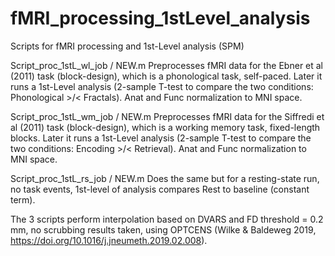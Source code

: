 # fMRI_processing_1stLevel_analysis
Scripts for fMRI processing and 1st-Level analysis (SPM)

Script_proc_1stL_wl_job / NEW.m
Preprocesses fMRI data for the Ebner et al (2011) task (block-design), which is a phonological task, self-paced. Later it runs a 1st-Level analysis (2-sample T-test to compare the two conditions: Phonological >/< Fractals). Anat and Func normalization to MNI space.

Script_proc_1stL_wm_job / NEW.m
Preprocesses fMRI data for the Siffredi et al (2011) task (block-design), which is a working memory task, fixed-length blocks. Later it runs a 1st-Level analysis (2-sample T-test to compare the two conditions: Encoding >/< Retrieval). Anat and Func normalization to MNI space.

Script_proc_1stL_rs_job / NEW.m
Does the same but for a resting-state run, no task events, 1st-level of analysis compares Rest to baseline (constant term).

The 3 scripts perform interpolation based on DVARS and FD threshold = 0.2 mm, no scrubbing results taken, using OPTCENS (Wilke & Baldeweg 2019, https://doi.org/10.1016/j.jneumeth.2019.02.008).
